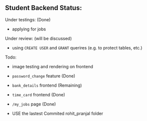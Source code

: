 ## Student Backend Status:

Under testings: (Done)
- applying for jobs

Under review:  (will be discussed)
- using `CREATE USER` and `GRANT` querires (e.g. to protect tables, etc.)

Todo:
- image testing and rendering on frontend
- `password_change` feature (Done)
- `bank_details` frontend (Remaining)
- `time_card` frontend (Done)
- `/my_jobs` page   (Done)

- USE the lastest Commited rohit_pranjal folder
